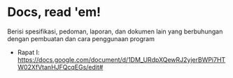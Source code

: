 # Docs, read 'em!

Berisi spesifikasi, pedoman, laporan, dan dokumen lain yang berbuhungan dengan
pembuatan dan cara penggunaan program

* Rapat I: https://docs.google.com/document/d/1DM_URdpXQewRJ2yjerBWPi7HTW02XfVtanHJFQcqEGs/edit#
